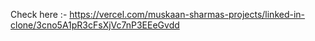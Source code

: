 Check here :- https://vercel.com/muskaan-sharmas-projects/linked-in-clone/3cno5A1pR3cFsXjVc7nP3EEeGvdd
